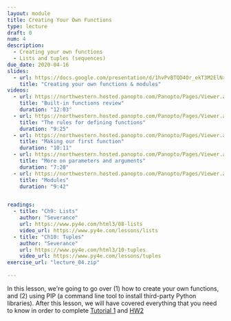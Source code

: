 ```yaml
---
layout: module
title: Creating Your Own Functions
type: lecture
draft: 0
num: 4
description:
  - Creating your own functions
  - Lists and tuples (sequences)
due_date: 2020-04-16
slides:
  - url: https://docs.google.com/presentation/d/1hvPvBTQD4Or_ekT3M2ElNrwdjmgP5lBlVbv2Ca3SHgU/edit?usp=sharing
    title: "Creating your own functions & modules"
videos:
  - url: https://northwestern.hosted.panopto.com/Panopto/Pages/Viewer.aspx?id=4e4031a9-10e8-4764-808a-ab9e0129f6e2
    title: "Built-in functions review"
    duration: "12:03"
  - url: https://northwestern.hosted.panopto.com/Panopto/Pages/Viewer.aspx?id=4c22b25f-3ad0-45b0-bc9b-ab9e012df885
    title: "The rules for defining functions"
    duration: "9:25"
  - url: https://northwestern.hosted.panopto.com/Panopto/Pages/Viewer.aspx?id=65b0084c-d4ee-4cdd-8e48-ab9e0130e259
    title: "Making our first function"
    duration: "10:11"
  - url: https://northwestern.hosted.panopto.com/Panopto/Pages/Viewer.aspx?id=c6bf46e1-f5dd-44b5-ac41-ab9e0133f64d
    title: "More on parameters and arguments"
    duration: "7:20"
  - url: https://northwestern.hosted.panopto.com/Panopto/Pages/Viewer.aspx?id=ecd7e7a1-97fd-4329-85d0-ab9e01365147
    title: "Modules"
    duration: "9:42"


readings:
  - title: "Ch9: Lists"
    author: "Severance"
    url: https://www.py4e.com/html3/08-lists
    video_url: https://www.py4e.com/lessons/lists
  - title: "Ch10: Tuples"
    author: "Severance"
    url: https://www.py4e.com/html3/10-tuples
    video_url: https://www.py4e.com/lessons/tuples
exercise_url: "lecture_04.zip"
    
---
```


In this lesson, we're going to go over (1) how to create your own functions, and (2) using PIP (a command line tool to install third-party Python libraries). After this lesson, we will have covered everything that you need to know in order to complete [Tutorial 1](06tutorial) and [HW2](../assignments/hw2)